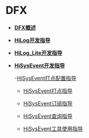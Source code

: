 # DFX<a name="ZH-CN_TOPIC_0000001157479395"></a>

-   **[DFX概述](subsys-dfx-overview.md)**  

-   **[HiLog开发指导](subsys-dfx-hilog-rich.md)**  

-   **[HiLog\_Lite开发指导](subsys-dfx-hilog-lite.md)**  

-   **[HiSysEvent开发指导](subsys-dfx-hisysevent.md)** 

      -[HiSysEvent打点配置指导](subsys-dfx-hisysevent-logging-config.md)

      - [HiSysEvent打点指导](subsys-dfx-hisysevent-logging.md)

      - [HiSysEvent订阅指导](subsys-dfx-hisysevent-listening.md)

      - [HiSysEvent查询指导](subsys-dfx-hisysevent-query.md)

      - [HiSysEvent工具使用指导](subsys-dfx-hisysevent-tool.md) 


